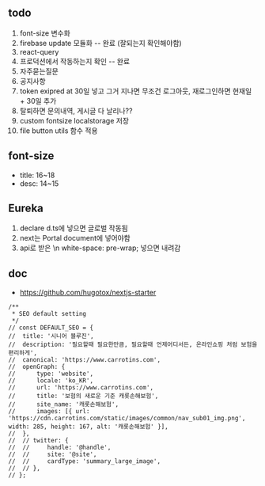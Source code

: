 ## todo

1. font-size 변수화
2. firebase update 모듈화 -- 완료 (잘되는지 확인해야함)
3. react-query
4. 프로덕션에서 작동하는지 확인 -- 완료
5. 자주묻는질문
6. 공지사항
7. token exipred at 30일 넣고 그거 지나면 무조건 로그아웃, 재로그인하면 현재일 + 30일 추가
8. 탈퇴하면 문의내역, 게시글 다 날리나??
9. custom fontsize localstorage 저장
10. file button utils 함수 적용

## font-size

- title: 16~18
- desc: 14~15

## Eureka

1. declare d.ts에 넣으면 글로벌 작동됨
2. next는 Portal document에 넣어야함
3. api로 받은 \n white-space: pre-wrap; 넣으면 내려감

## doc

- https://github.com/hugotox/nextjs-starter

```
/**
 * SEO default setting
 */
// const DEFAULT_SEO = {
// 	title: '시니어 블루진',
// 	description: '필요할때 필요한만큼, 필요할때 언제어디서든, 온라인쇼핑 처럼 보험을 편리하게',
// 	canonical: 'https://www.carrotins.com',
// 	openGraph: {
// 		type: 'website',
// 		locale: 'ko_KR',
// 		url: 'https://www.carrotins.com',
// 		title: '보험의 새로운 기준 캐롯손해보험',
// 		site_name: '캐롯손해보험',
// 		images: [{ url: 'https://cdn.carrotins.com/static/images/common/nav_sub01_img.png', width: 285, height: 167, alt: '캐롯손해보험' }],
// 	},
// 	// twitter: {
// 	//     handle: '@handle',
// 	//     site: '@site',
// 	//     cardType: 'summary_large_image',
// 	// },
// };
```
